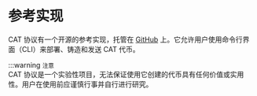 # 参考实现

CAT 协议有一个开源的参考实现，托管在 [GitHub](https:/github.com/CAT-Protocol) 上。它允许用户使用命令行界面（CLI）来部署、铸造和发送 CAT 代币。

:::warning `注意`  
CAT 协议是一个实验性项目，无法保证使用它创建的代币具有任何价值或实用性。用户在使用前应谨慎行事并自行进行研究。
